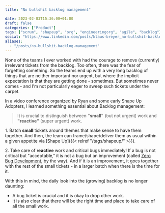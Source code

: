 ```yaml
---
title: "No bullshit backlog management"

date: 2023-02-03T15:36:00+01:00
draft: false
categories: ["Product"]
tags: ["scrum", "shapeup", "org", "engineeringorg", "agile", "backlog"]
social: "https://www.linkedin.com/posts/klaus-breyer_no-bullshit-backlog-management-klaus-breyer-activity-7028349826597560320-kAlb"
aliases:
  - "/posts/no-bullshit-backlog-management"
---
```


None of the teams I ever worked with had the courage to remove (currently) irrelevant tickets from the backlog. Too often, there was the fear of forgetting something. So the teams end up with a very long backlog of things that are neither important nor urgent, but where the implicit expectation is that they are getting done - sometimes. But sometimes never comes - and I'm not particularly eager to sweep such tickets under the carpet.

In a video conference organized by [Ryan][1] and some early Shape Up Adopters, I learned something essential about Backlog management:

> It is crucial to distinguish between **"small"** (but not urgent) work and **"reactive"** (super urgent) work.

1\. Batch **small** tickets around themes that make sense to have them together. And then, the team can frame/shape/deliver them as usual within a given appetite via [Shape Up]({{< relref "/tags/shapeup/" >}}).

2\. Take care of **reactive** work and critical bugs immediately! If a bug is not critical but "acceptable," it is not a bug but an improvement (called [Zero Bug Development][3], by the way). And if it is an improvement, it goes together with the rest of the small tickets - in a larger batch when there is the time for it.

With this in mind, the daily look into the (growing) backlog is no longer daunting:

- A bug ticket is crucial and it is okay to drop other work.
- It is also clear that there will be the right time and place to take care of all the small work.

[1]: https://feltpresence.com/
[2]: https://basecamp.com/shapeup
[3]: https://www.xolv.io/blog/articles/zero-bug-software-development/
